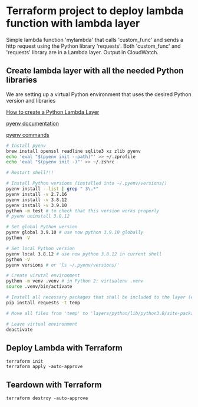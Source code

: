 # Terraform project to deploy lambda function with lambda layer

Simple lambda function 'mylambda' that calls 'custom_func' and sends a http request using the Python library 'requests'.
Both 'custom_func' and 'requests' library are in a Lambda layer.
Output in CloudWatch.

## Create lambda layer with all the needed Python libraries

We are setting up a virtual Python environment that uses the desired Python version and libraries

[How to create a Python Lambda Layer](https://medium.com/brlink/how-to-create-a-python-layer-in-aws-lambda-287235215b79)

[pyenv documentation](https://github.com/pyenv/pyenv#basic-github-checkout)

[pyenv commands](https://github.com/pyenv/pyenv/blob/master/COMMANDS.md)

```Bash
# Install pyenv
brew install openssl readline sqlite3 xz zlib pyenv
echo 'eval "$(pyenv init --path)"' >> ~/.zprofile
echo 'eval "$(pyenv init -)"' >> ~/.zshrc

# Restart shell!!!

# Install Python versions (installed into ~/.pyenv/versions/)
pyenv install --list | grep " 3\.*"
pyenv install -v 2.7.16
pyenv install -v 3.8.12
pyenv install -v 3.9.10
python -m test # to check that this version works properly
# pyenv uninstall 3.8.12

# Set global Python version
pyenv global 3.9.10 # use now python 3.9.10 globally
python -V

# Set local Python version
pyenv local 3.8.12 # use now python 3.8.12 in current shell
python -V
pyenv versions # or 'ls ~/.pyenv/versions/'

# Create virutal environment
python -m venv .venv # in Python 2: virtualenv .venv
source .venv/bin/activate

# Install all necessary packages that shall be included to the layer (e.g. 'requests')
pip install requests -t temp

# Move all files from 'temp' to 'layers/python/lib/python3.8/site-packages/'

# Leave virtual environment
deactivate
```

## Deploy Lambda with Terraform

```
terraform init
terraform apply -auto-approve
```

## Teardown with Terraform

```
terraform destroy -auto-approve
```
